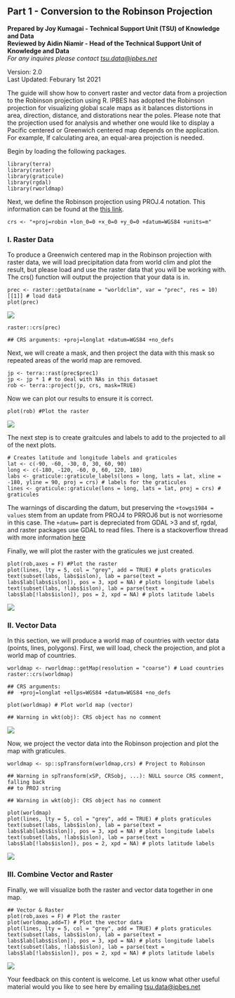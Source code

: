 Part 1 - Conversion to the Robinson Projection
----------------------------------------------

**Prepared by Joy Kumagai - Technical Support Unit (TSU) of Knowledge
and Data**  
**Reviewed by Aidin Niamir - Head of the Technical Support Unit of
Knowledge and Data**  
*For any inquires please contact
<a href="mailto:tsu.data@ipbes.net" class="email">tsu.data@ipbes.net</a>*

Version: 2.0  
Last Updated: Feburary 1st 2021

The guide will show how to convert raster and vector data from a
projection to the Robinson projection using R. IPBES has adopted the
Robinson projection for visualizing global scale maps as it balances
distortions in area, direction, distance, and distorations near the
poles. Please note that the projection used for analysis and whether one
would like to display a Pacific centered or Greenwich centered map
depends on the application. For example, If calculating area, an
equal-area projection is needed.

Begin by loading the following packages.

    library(terra)
    library(raster)
    library(graticule)
    library(rgdal)
    library(rworldmap)

Next, we define the Robinson projection using PROJ.4 notation. This
information can be found at the [this link](https://epsg.io/54030).

    crs <- "+proj=robin +lon_0=0 +x_0=0 +y_0=0 +datum=WGS84 +units=m"

### I. Raster Data

To produce a Greenwich centered map in the Robinson projection with
raster data, we will load precipitation data from world clim and plot
the result, but please load and use the raster data that you will be
working with. The crs() function will output the projection that your
data is in.

    prec <- raster::getData(name = "worldclim", var = "prec", res = 10)[[1]] # load data
    plot(prec)

![](robinson_projection_v2_forgitbook_files/figure-markdown_strict/unnamed-chunk-3-1.png)

    raster::crs(prec)

    ## CRS arguments: +proj=longlat +datum=WGS84 +no_defs

Next, we will create a mask, and then project the data with this mask so
repeated areas of the world map are removed.

    jp <- terra::rast(prec$prec1)
    jp <- jp * 1 # to deal with NAs in this datasaet
    rob <- terra::project(jp, crs, mask=TRUE)

Now we can plot our results to ensure it is correct.

    plot(rob) #Plot the raster

![](robinson_projection_v2_forgitbook_files/figure-markdown_strict/unnamed-chunk-5-1.png)

The next step is to create graitcules and labels to add to the projected
to all of the next plots.

    # Creates latitude and longitude labels and graticules
    lat <- c(-90, -60, -30, 0, 30, 60, 90)
    long <- c(-180, -120, -60, 0, 60, 120, 180)
    labs <- graticule::graticule_labels(lons = long, lats = lat, xline = -180, yline = 90, proj = crs) # labels for the graticules 
    lines <- graticule::graticule(lons = long, lats = lat, proj = crs) # graticules 

The warnings of discarding the datum, but preserving the
`+towgs1984 = values` stem from an update from PROJ4 to PRROJ6 but is
not worriesome in this case. The `+datum=` part is depreciated from GDAL
&gt;3 and sf, rgdal, and raster packages use GDAL to read files. There
is a stackoverflow thread with more information
[here](https://stackoverflow.com/questions/63727886/proj4-to-proj6-upgrade-and-discarded-datum-warnings)

Finally, we will plot the raster with the graticules we just created.

    plot(rob,axes = F) #Plot the raster
    plot(lines, lty = 5, col = "grey", add = TRUE) # plots graticules 
    text(subset(labs, labs$islon), lab = parse(text = labs$lab[labs$islon]), pos = 3, xpd = NA) # plots longitude labels
    text(subset(labs, !labs$islon), lab = parse(text = labs$lab[!labs$islon]), pos = 2, xpd = NA) # plots latitude labels

![](robinson_projection_v2_forgitbook_files/figure-markdown_strict/unnamed-chunk-7-1.png)

### II. Vector Data

In this section, we will produce a world map of countries with vector
data (points, lines, polygons). First, we will load, check the
projection, and plot a world map of countries.

    worldmap <- rworldmap::getMap(resolution = "coarse") # Load countries 
    raster::crs(worldmap)

    ## CRS arguments:
    ##  +proj=longlat +ellps=WGS84 +datum=WGS84 +no_defs

    plot(worldmap) # Plot world map (vector)

    ## Warning in wkt(obj): CRS object has no comment

![](robinson_projection_v2_forgitbook_files/figure-markdown_strict/unnamed-chunk-8-1.png)

Now, we project the vector data into the Robinson projection and plot
the map with graticules.

    worldmap <- sp::spTransform(worldmap,crs) # Project to Robinson 

    ## Warning in spTransform(xSP, CRSobj, ...): NULL source CRS comment, falling back
    ## to PROJ string

    ## Warning in wkt(obj): CRS object has no comment

    plot(worldmap)
    plot(lines, lty = 5, col = "grey", add = TRUE) # plots graticules 
    text(subset(labs, labs$islon), lab = parse(text = labs$lab[labs$islon]), pos = 3, xpd = NA) # plots longitude labels
    text(subset(labs, !labs$islon), lab = parse(text = labs$lab[!labs$islon]), pos = 2, xpd = NA) # plots latitude labels

![](robinson_projection_v2_forgitbook_files/figure-markdown_strict/unnamed-chunk-9-1.png)

### III. Combine Vector and Raster

Finally, we will visualize both the raster and vector data together in
one map.

    ## Vector & Raster
    plot(rob,axes = F) # Plot the raster
    plot(worldmap,add=T) # Plot the vector data 
    plot(lines, lty = 5, col = "grey", add = TRUE) # plots graticules 
    text(subset(labs, labs$islon), lab = parse(text = labs$lab[labs$islon]), pos = 3, xpd = NA) # plots longitude labels
    text(subset(labs, !labs$islon), lab = parse(text = labs$lab[!labs$islon]), pos = 2, xpd = NA) # plots latitude labels

![](robinson_projection_v2_forgitbook_files/figure-markdown_strict/unnamed-chunk-10-1.png)

Your feedback on this content is welcome. Let us know what other useful
material would you like to see here by emailing
<a href="mailto:tsu.data@ipbes.net" class="email">tsu.data@ipbes.net</a>

